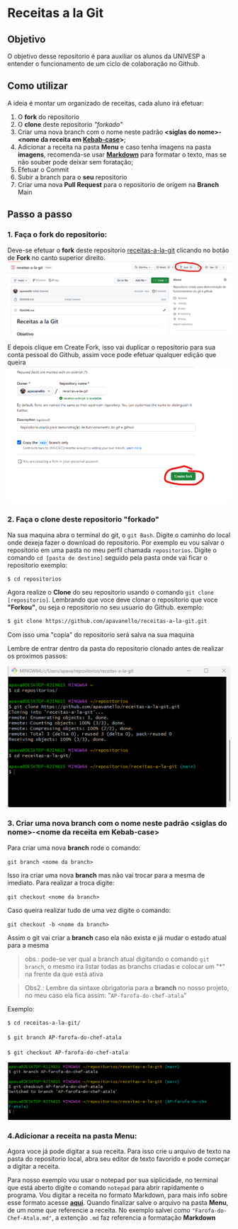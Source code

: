 # Receitas a la Git
## Objetivo
O objetivo desse repositorio é para auxiliar os alunos da UNIVESP a entender o funcionamento de um ciclo de colaboração no Github.

## Como utilizar
A ideia é montar um organizado de receitas, cada aluno irá efetuar:
1. O **fork** do repositorio
1. O **clone** deste repositorio _"forkado"_
1. Criar uma nova branch com o nome neste padrão **\<siglas do nome\>\-<nome da receita em [Kebab-case](https://coodesh.com/blog/candidates/dicas/convencoes-de-codificacao-do-camelcase-ao-kebab-case/#:~:text=Muito%20parecido%20com%20a%20conven%C3%A7%C3%A3o,%2Dde%2Dkebab%2Dcase.)>**;
1. Adicionar a receita na pasta **Menu** e caso tenha imagens na pasta **imagens**, recomenda-se usar **[Markdown](https://pt.wikipedia.org/wiki/Markdown)** para formatar o texto, mas se não souber pode deixar sem foratação;
1. Efetuar o Commit
1. Subir a branch para o **seu** repositorio
1. Criar uma nova **Pull Request** para o repositorio de origem na **Branch** Main

## Passo a passo
### 1. Faça o **fork** do repositorio:

Deve-se efetuar o **fork** deste repositorio [receitas-a-la-git](https://github.com/UNIVESP23/receitas-a-la-git)
clicando no botão de **Fork** no canto superior direito.
![Alt text](imagens/1.png)

E depois clique em Create Fork, isso vai duplicar o repositorio para sua conta pessoal do Github, assim voce pode efetuar qualquer edição que queira
![Alt text](imagens/2.png)

### 2. Faça o clone deste repositorio "forkado"

Na sua maquina abra o terminal do git, o `git Bash`.
Digite o caminho do local onde dexeja fazer o download do repositorio. Por exemplo eu vou salvar o repositorio em uma pasta no meu perfil chamada `repositorios`.
Digite o comando `cd [pasta de destino]` seguido pela pasta onde vai ficar o repositorio
exemplo:
``` bash
$ cd repositorios
```

Agora realize o **Clone** do seu repositorio usando o comando `git clone [repositorio]`. Lembrando que voce deve clonar o repositorio que voce **"Forkou"**, ou seja o repositorio no seu usuario do Github.
exemplo:
```bash
$ git clone https://github.com/apavanello/receitas-a-la-git.git
```

Com isso uma "copia" do repositorio será salva na sua maquina

Lembre de entrar dentro da pasta do repositorio clonado antes de realizar os proximos passos:

![Alt text](imagens/3.png)

### 3. Criar uma nova branch com o nome neste padrão \<siglas do nome\>-\<nome da receita em Kebab-case\>

Para criar uma nova **branch** rode o comando:

`git branch <nome da branch>`

Isso ira criar uma nova **branch** mas não vai trocar para a mesma de imediato. Para realizar a troca digite:

`git checkout <nome da branch>`

Caso queira realizar tudo de uma vez digite o comando:

`git checkout -b <nome da branch>`

Assim o git vai criar a **branch** caso ela não exista e já mudar o estado atual para a mesma

> obs.: pode-se ver qual a branch atual digitando o comando `git branch`, o mesmo ira listar todas as branchs criadas e colocar um "*" na frente da que está ativa

> Obs2.: Lembre da sintaxe obrigatoria para a **branch** no nosso projeto, no meu caso ela fica assim:
"`AP-farofa-do-chef-atala`"

Exemplo:
```bash
$ cd receitas-a-la-git/

$ git branch AP-farofa-do-chef-atala

$ git checkout AP-farofa-do-chef-atala
```

![Alt text](imagens/4.png)

### 4.Adicionar a receita na pasta Menu:

Agora voce já pode digitar a sua receita. Para isso crie u arquivo de texto na pasta do repositorio local, abra seu editor de texto favorido e pode começar a digitar a receita.

Para nosso exemplo vou usar o notepad por sua siplicidade, no terminal que está aberto digite o comando `notepad` para abrir rapidamente o programa.
Vou digitar a receita no formato Markdown, para mais info sobre esse formato acesse **[aqui](https://pt.wikipedia.org/wiki/Markdown)**.
Quando finalizar salve o arquivo na pasta **Menu**, de um nome que referencie a receita.
No exemplo salvei como `"Farofa-do-Chef-Atala.md"`, a extenção `.md` faz referencia a formatação **Markdown**



